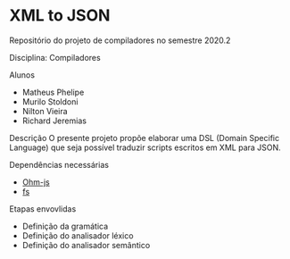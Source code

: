 # XML to JSON
Repositório do projeto de compiladores no semestre 2020.2

Disciplina: Compiladores

Alunos
- Matheus Phelipe
- Murilo Stoldoni
- Nilton Vieira
- Richard Jeremias 

Descrição
O presente projeto propõe elaborar uma DSL (Domain Specific Language) que seja possível traduzir scripts escritos em XML para JSON.


Dependências necessárias
- [Ohm-js](https://www.npmjs.com/package/ohm-js)
- [fs](https://www.npmjs.com/package/fs)

Etapas envovlidas
- Definição da gramática
- Definição do analisador léxico
- Definição do analisador semântico


